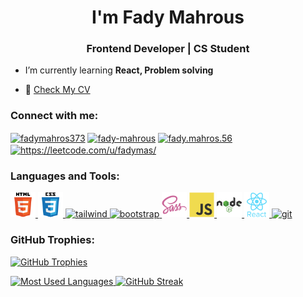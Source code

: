 <h1 align="center">I'm Fady Mahrous</h1>
<h3 align="center">Frontend Developer | CS Student</h3>

- I’m currently learning **React, Problem solving**

- 📄 [Check My CV](https://drive.google.com/file/d/1WzkKdL9PzrhUBnbsITDTkkANNeznW3Q6/view?usp=sharing)

<h3 align="left">Connect with me:</h3>
<p align="left">
<a href="mailto:fadymahros373@gmail.com" target="blank"
   aria-label="Send email to fadymahros373@gmail.com"
   title="Email me"><img align="center" src="https://img.icons8.com/?size=100&id=qyRpAggnV0zH&format=png&color=000000" alt="fadymahros373" height="40" width="40" /></a>
<a href="https://linkedin.com/in/fady-mahrous" target="blank"><img align="center" src="https://raw.githubusercontent.com/rahuldkjain/github-profile-readme-generator/master/src/images/icons/Social/linked-in-alt.svg" alt="fady-mahrous" height="30" width="40" /></a>
<a href="https://fb.com/fady.mahros.56" target="blank"><img align="center" src="https://raw.githubusercontent.com/rahuldkjain/github-profile-readme-generator/master/src/images/icons/Social/facebook.svg" alt="fady.mahros.56" height="30" width="40" /></a>
<a href="https://www.leetcode.com/https://leetcode.com/u/fadymas/" target="blank"><img align="center" src="https://raw.githubusercontent.com/rahuldkjain/github-profile-readme-generator/master/src/images/icons/Social/leet-code.svg" alt="https://leetcode.com/u/fadymas/" height="30" width="40" /></a>
</p>

<h3 align="left">Languages and Tools:</h3>
<p align="left"> 
  <a href="https://www.w3.org/html/" target="_blank" rel="noreferrer"> <img src="https://raw.githubusercontent.com/devicons/devicon/master/icons/html5/html5-original-wordmark.svg" alt="html5" width="40" height="40"/> </a> 
  <a href="https://www.w3schools.com/css/" target="_blank" rel="noreferrer"> <img src="https://raw.githubusercontent.com/devicons/devicon/master/icons/css3/css3-original-wordmark.svg" alt="css3" width="40" height="40"/> </a> 
  <a href="https://tailwindcss.com/" target="_blank" rel="noreferrer"> <img src="https://www.vectorlogo.zone/logos/tailwindcss/tailwindcss-icon.svg" alt="tailwind" width="40" height="40"/> </a> 
  <a href="https://getbootstrap.com" target="_blank" rel="noreferrer"> <img src="https://img.icons8.com/?size=100&id=EzPCiQUqWWEa&format=png&color=000000" alt="bootstrap" width="40" height="40"/> </a> 
  <a href="https://sass-lang.com" target="_blank" rel="noreferrer"> <img src="https://raw.githubusercontent.com/devicons/devicon/master/icons/sass/sass-original.svg" alt="sass" width="40" height="40"/> </a> 
  <a href="https://developer.mozilla.org/en-US/docs/Web/JavaScript" target="_blank" rel="noreferrer"> <img src="https://raw.githubusercontent.com/devicons/devicon/master/icons/javascript/javascript-original.svg" alt="javascript" width="40" height="40"/> </a> 
  <a href="https://nodejs.org" target="_blank" rel="noreferrer"> <img src="https://raw.githubusercontent.com/devicons/devicon/master/icons/nodejs/nodejs-original-wordmark.svg" alt="nodejs" width="40" height="40"/> </a> 
  <a href="https://reactjs.org/" target="_blank" rel="noreferrer"> <img src="https://raw.githubusercontent.com/devicons/devicon/master/icons/react/react-original-wordmark.svg" alt="react" width="40" height="40"/> </a> 
  <a href="https://git-scm.com/" target="_blank" rel="noreferrer"> <img src="https://www.vectorlogo.zone/logos/git-scm/git-scm-icon.svg" alt="git" width="40" height="40"/> </a> 
</p>

<h3>GitHub Trophies:</h3>
<p align="left"> <a href="https://github.com/ryo-ma/github-profile-trophy">
  <img src="https://github-profile-trophy.vercel.app/?username=YourUserName&theme=darkhub&no-frame=true&no-bg=true&margin-w=15" alt="GitHub Trophies"/>
</a> </p>

<a href="https://github.com/anuraghazra/github-readme-stats">
  <img src="https://github-readme-stats.vercel.app/api/top-langs/?username=fadymas&layout=compact&langs_count=8&theme=dark" alt="Most Used Languages"/>
</a>
<a href="https://github.com/denvercoder1/github-readme-streak-stats">
  <img src="https://github-readme-streak-stats.herokuapp.com?user=fadymas&theme=dark&date_format=j%20M%5B%20Y%5D" alt="GitHub Streak"/>
</a>

